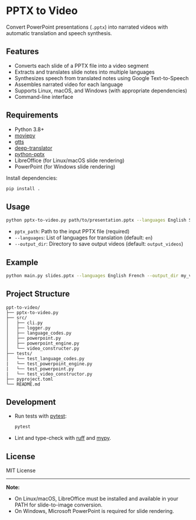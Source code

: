 # PPTX to Video

Convert PowerPoint presentations (`.pptx`) into narrated videos with automatic translation and speech synthesis.

## Features

- Converts each slide of a PPTX file into a video segment
- Extracts and translates slide notes into multiple languages
- Synthesizes speech from translated notes using Google Text-to-Speech
- Assembles narrated video for each language
- Supports Linux, macOS, and Windows (with appropriate dependencies)
- Command-line interface

## Requirements

- Python 3.8+
- [moviepy](https://github.com/Zulko/moviepy)
- [gtts](https://pypi.org/project/gTTS/)
- [deep-translator](https://pypi.org/project/deep-translator/)
- [python-pptx](https://python-pptx.readthedocs.io/)
- LibreOffice (for Linux/macOS slide rendering)
- PowerPoint (for Windows slide rendering)

Install dependencies:
```bash
pip install .
```

## Usage

```bash
python pptx-to-video.py path/to/presentation.pptx --languages English Spanish French --output_dir output_videos
```

- `pptx_path`: Path to the input PPTX file (required)
- `--languages`: List of languages for translation (default: `en`)
- `--output_dir`: Directory to save output videos (default: `output_videos`)

## Example

```bash
python main.py slides.pptx --languages English French --output_dir my_videos
```

## Project Structure

```
ppt-to-video/
├── pptx-to-video.py
├── src/
│   ├── cli.py
│   ├── logger.py
│   ├── language_codes.py
│   ├── powerpoint.py
│   ├── powerpoint_engine.py
│   └── video_constructer.py
├── tests/
│   └── test_language_codes.py
|   └── test_powerpoint_engine.py
|   └── test_powerpoint.py
|   └── test_video_constructor.py
├── pyproject.toml
└── README.md
```

## Development

- Run tests with [pytest](https://docs.pytest.org/):
  ```bash
  pytest
  ```
- Lint and type-check with [ruff](https://github.com/astral-sh/ruff) and [mypy](http://mypy-lang.org/).

## License

MIT License

---

**Note:**
- On Linux/macOS, LibreOffice must be installed and available in your PATH for slide-to-image conversion.
- On Windows, Microsoft PowerPoint is required for slide rendering.